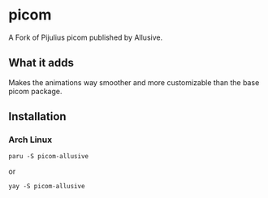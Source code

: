 # picom
A Fork of Pijulius picom published by Allusive.

## What it adds
Makes the animations way smoother and more customizable than the base picom package.


## Installation

### Arch Linux
```
paru -S picom-allusive
```
or
```
yay -S picom-allusive
```
